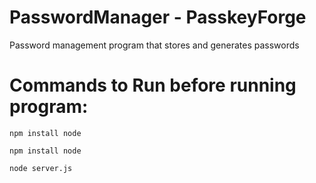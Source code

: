 # PasswordManager - PasskeyForge
Password management program that stores and generates passwords

# Commands to Run before running program:

```
npm install node
```
```
npm install node
```
```
node server.js
```
